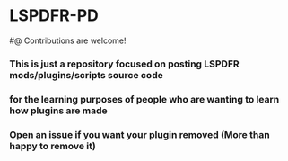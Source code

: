 # LSPDFR-PD
#@ Contributions are welcome!
### This is just a repository focused on posting LSPDFR mods/plugins/scripts source code
### for the learning purposes of people who are wanting to learn how plugins are made
### Open an issue if you want your plugin removed (More than happy to remove it)
